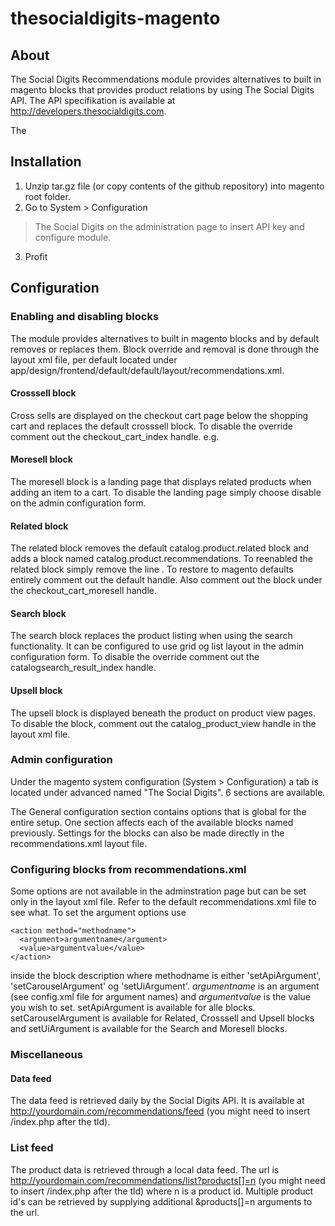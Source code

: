 thesocialdigits-magento
=======================

## About
The Social Digits Recommendations module provides alternatives to built in
magento blocks that provides product relations by using The Social Digits API.
The API specifikation is available at http://developers.thesocialdigits.com.

The 
## Installation
1. Unzip tar.gz file (or copy contents of the
github repository) into magento root folder. 
2. Go to System > Configuration
> The Social Digits on the administration page to insert API key and configure module.
3. Profit

## Configuration
### Enabling and disabling blocks
The module provides alternatives to built in magento blocks and by default
removes or replaces them. Block override and removal is done through the layout
xml file, per default located under
app/design/frontend/default/default/layout/recommendations.xml. 

#### Crosssell block
Cross sells are displayed on the checkout cart page below the shopping cart and
replaces the default crosssell block. To disable the override comment out the
checkout_cart_index handle. e.g.
<!-- <checkout_cart_index... </checkout_cart_index> -->

#### Moresell block
The moresell block is a landing page that displays related products when adding
an item to a cart. To disable the landing page simply choose disable on the
admin configuration form.

#### Related block
The related block removes the default catalog.product.related block and adds a
block named catalog.product.recommendations. To reenabled the related block
simply remove the line  <remove name="catalog.product.related" />. To restore to
magento defaults entirely comment out the default handle. Also comment out the
<reference name="right"> block under the checkout_cart_moresell handle.

#### Search block
The search block replaces the product listing when using the search
functionality. It can be configured to use grid og list layout in the admin
configuration form.
To disable the override comment out the catalogsearch_result_index handle.

#### Upsell block
The upsell block is displayed beneath the product on product view pages. To
disable the block, comment out the catalog_product_view handle in the layout xml
file.

### Admin configuration
Under the magento system configuration (System > Configuration) a tab is located
under advanced named "The Social Digits". 6 sections are available.

The General configuration section contains options that is global for the entire setup.
One section affects each of the available blocks named previously. Settings for
the blocks can also be made directly in the recommendations.xml layout file.

### Configuring blocks from recommendations.xml
Some options are not available in the adminstration page but can be set only in
the layout xml file. Refer to the default recommendations.xml file to see what.
To set the argument options use 

    <action method="methodname">
      <argument>argumentname</argument>
      <value>argumentvalue</value>
    </action>

inside the block description where methodname is either 'setApiArgument',
'setCarouselArgument' og 'setUiArgument'. *argumentname* is an argument (see
config.xml file for argument names) and *argumentvalue* is the value you wish to
set. setApiArgument is available for alle blocks. setCarouselArgument is
available for Related, Crosssell and Upsell blocks and setUiArgument is
available for the Search and Moresell blocks.

### Miscellaneous
#### Data feed
The data feed is retrieved daily by the Social Digits API. It is
available at http://yourdomain.com/recommendations/feed (you might need
to insert /index.php after the tld).

### List feed
The product data is retrieved through a local data feed. The url is
http://yourdomain.com/recommendations/list?products[]=n (you might need
to insert /index.php after the tld) where n is a product id. Multiple
product id's can be retrieved by supplying additional &products[]=n
arguments to the url.
